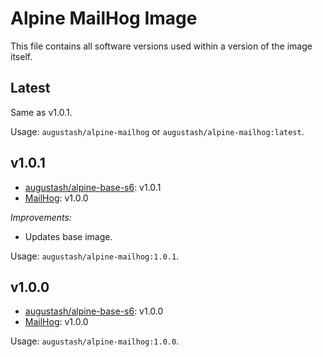 # Alpine MailHog Image

This file contains all software versions used within a version of the image itself.

## Latest

Same as v1.0.1.

Usage: `augustash/alpine-mailhog` or `augustash/alpine-mailhog:latest`.

## v1.0.1

- [augustash/alpine-base-s6](https://github.com/augustash/docker-alpine-base-s6): v1.0.1
- [MailHog](https://github.com/mailhog/MailHog): v1.0.0

*Improvements:*

- Updates base image.

Usage: `augustash/alpine-mailhog:1.0.1`.

## v1.0.0

- [augustash/alpine-base-s6](https://github.com/augustash/docker-alpine-base-s6): v1.0.0
- [MailHog](https://github.com/mailhog/MailHog): v1.0.0

Usage: `augustash/alpine-mailhog:1.0.0`.
